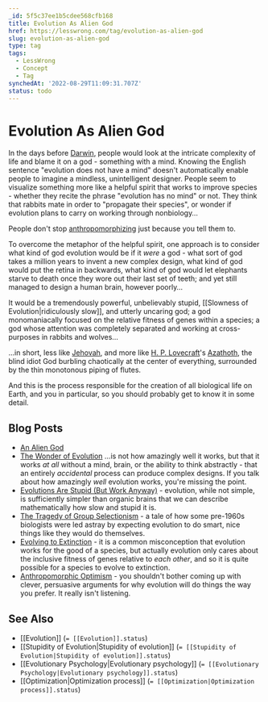 ```yaml
---
_id: 5f5c37ee1b5cdee568cfb168
title: Evolution As Alien God
href: https://lesswrong.com/tag/evolution-as-alien-god
slug: evolution-as-alien-god
type: tag
tags:
  - LessWrong
  - Concept
  - Tag
synchedAt: '2022-08-29T11:09:31.707Z'
status: todo
---
```


# Evolution As Alien God

In the days before [Darwin](https://en.wikipedia.org/wiki/Charles_Darwin), people would look at the intricate complexity of life and blame it on a god - something with a mind. Knowing the English sentence "evolution does not have a mind" doesn't automatically enable people to imagine a mindless, unintelligent designer. People seem to visualize something more like a helpful spirit that works to improve species - whether they recite the phrase "evolution has no mind" or not. They think that rabbits mate in order to "propagate their species", or wonder if evolution plans to carry on working through nonbiology…

People don't stop [anthropomorphizing](https://wiki.lesswrong.com/wiki/anthropomorphizing) just because you tell them to.

To overcome the metaphor of the helpful spirit, one approach is to consider what kind of god evolution would be if it *were* a god - what sort of god takes a million years to invent a new complex design, what kind of god would put the retina in backwards, what kind of god would let elephants starve to death once they wore out their last set of teeth; and yet still managed to design a human brain, however poorly…

It would be a tremendously powerful, unbelievably stupid, [[Slowness of Evolution|ridiculously slow]], and utterly uncaring god; a god monomaniacally focused on the relative fitness of genes within a species; a god whose attention was completely separated and working at cross-purposes in rabbits and wolves…

…in short, less like [Jehovah](https://en.wikipedia.org/wiki/Jehovah), and more like [H. P. Lovecraft](https://en.wikipedia.org/wiki/H._P._Lovecraft)'s [Azathoth](https://en.wikipedia.org/wiki/Azathoth), the blind idiot God burbling chaotically at the center of everything, surrounded by the thin monotonous piping of flutes.

And this is the process responsible for the creation of all biological life on Earth, and you in particular, so you should probably get to know it in some detail.

## Blog Posts

- [An Alien God](http://lesswrong.com/lw/kr/an_alien_god/)
- [The Wonder of Evolution](http://lesswrong.com/lw/ks/the_wonder_of_evolution/) …is not how amazingly well it works, but that it works *at all* without a mind, brain, or the ability to think abstractly - that an entirely *accidental* process can produce complex designs. If you talk about how amazingly *well* evolution works, you're missing the point.
- [Evolutions Are Stupid (But Work Anyway)](http://lesswrong.com/lw/kt/evolutions_are_stupid_but_work_anyway/) \- evolution, while not simple, is sufficiently simpler than organic brains that we can describe mathematically how slow and stupid it is.
- [The Tragedy of Group Selectionism](http://lesswrong.com/lw/kw/the_tragedy_of_group_selectionism/) \- a tale of how some pre-1960s biologists were led astray by expecting evolution to do smart, nice things like they would do themselves.
- [Evolving to Extinction](http://lesswrong.com/lw/l5/evolving_to_extinction/) \- it is a common misconception that evolution works for the good of a species, but actually evolution only cares about the inclusive fitness of genes relative to *each other*, and so it is quite possible for a species to evolve to extinction.
- [Anthropomorphic Optimism](http://lesswrong.com/lw/st/anthropomorphic_optimism/) \- you shouldn't bother coming up with clever, persuasive arguments for why evolution will do things the way you prefer. It really isn't listening.

## See Also

- [[Evolution]] (`= [[Evolution]].status`)
- [[Stupidity of Evolution|Stupidity of evolution]] (`= [[Stupidity of Evolution|Stupidity of evolution]].status`)
- [[Evolutionary Psychology|Evolutionary psychology]] (`= [[Evolutionary Psychology|Evolutionary psychology]].status`)
- [[Optimization|Optimization process]] (`= [[Optimization|Optimization process]].status`)
